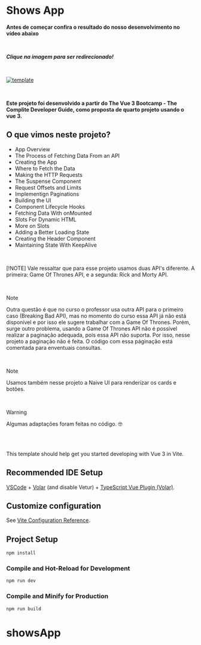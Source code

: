 # Shows App

**Antes de começar confira o resultado do nosso desenvolvimento no vídeo abaixo**
 
<br>

***Clique na imagem para ser redirecionado!***

<br>

[![template](https://drive.google.com/uc?id=1C6jXsqC77iyzGo2OqPJbKT1sMVZ2mlMN)](https://youtu.be/SDrCw4k9u_0)

<br>

**Este projeto foi desenvolvido a partir do The Vue 3 Bootcamp - The Complite Developer Guide, como proposta de quarto projeto usando o vue 3.**

## O que vimos neste projeto?
- App Overview
- The Process of Fetching Data From an API
- Creating the App
- Where to Fetch the Data
- Making the HTTP Requests
- The Suspense Component
- Request Offsets and Limits
- Implementign Paginations
- Building the UI
- Component Lifecycle Hooks
- Fetching Data With onMounted
- Slots For Dynamic HTML
- More on Slots
- Adding a Better Loading State
- Creating the Header Component
- Maintaining State With KeepAlive

<br>

[!NOTE]
Vale ressaltar que para esse projeto usamos duas API's diferente. A primeira: Game Of Thrones API, e a segunda: Rick and Morty API.

<br>

>[!NOTE]
>Outra questão é que no curso o professor usa outra API para o primeiro caso (Breaking Bad API), mas no momento do curso essa API já não está disponível e por isso ele sugere trabalhar com a Game Of Thrones. Porém, surge outro problema, usando a Game Of Thrones API não é possível realizar a paginação adequada, pois essa API não suporta. Por isso, nesse projeto a paginação não é feita. O código com essa páginação está comentada para enventuais consultas.

<br>

>[!NOTE]
>Usamos também nesse projeto a Naive UI para renderizar os cards e botões.

<br>

>[!WARNING]
>Algumas adaptações foram feitas no código.
:nerd_face:

<br>
<br>

This template should help get you started developing with Vue 3 in Vite.

## Recommended IDE Setup

[VSCode](https://code.visualstudio.com/) + [Volar](https://marketplace.visualstudio.com/items?itemName=Vue.volar) (and disable Vetur) + [TypeScript Vue Plugin (Volar)](https://marketplace.visualstudio.com/items?itemName=Vue.vscode-typescript-vue-plugin).

## Customize configuration

See [Vite Configuration Reference](https://vitejs.dev/config/).

## Project Setup

```sh
npm install
```

### Compile and Hot-Reload for Development

```sh
npm run dev
```

### Compile and Minify for Production

```sh
npm run build
```
# showsApp
